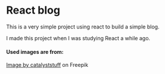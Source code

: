 
# React blog

This is a very simple project using react to build a simple blog.

I made this project when I was studying React a while ago.


#### Used images are from:
<a href="https://www.freepik.com/free-vector/astronaut-confused-cartoon-illustration-science-technology-concept-isolated-flat-cartoon-style_16425898.htm#query=sad%20astronaut&position=4&from_view=author">Image by catalyststuff</a> on Freepik

